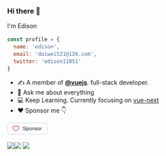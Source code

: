 ### Hi there 👋
I'm Edison
```javascript
const profile = {
  name: 'edison',
  email: 'daiwei521@126.com',
  twitter: 'edison11051'
}
```
- ✍️ A member of [**@vuejs**](https://github.com/vuejs?type=source). full-stack developer.
- 💬 Ask me about everything
- 💻 Keep Learning. Currently focusing on [vue-next](https://github.com/vuejs/vue-next)
- ❤️ Sponsor me 👇

<a href="https://github.com/sponsors/edison1105" title="Sponsor edison1105">
  <img src="./sponsor.svg" width="94" height="28" style="max-width: 100%;">
</a>

<img align="" height="137px" src="https://github-readme-stats.vercel.app/api?username=edison1105&hide_title=true&hide_border=true&show_icons=true&include_all_commits=true&line_height=21&theme=vue-dark&border_radius=0" /><img align="" height="137px" src="https://github-readme-stats.vercel.app/api/top-langs/?username=edison1105&hide_title=true&hide_border=true&layout=compact&theme=vue-dark&border_radius=0" />
<img align="" height="292.5px" src="http://activity-graph.herokuapp.com/graph?username=edison1105&theme=nord&color=41b883&point=41b883&hide_border=true&bg_color=273849&line=ffffff" />


